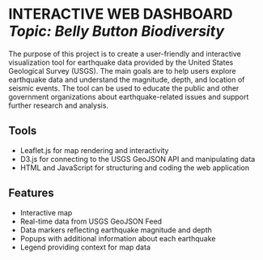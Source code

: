 <h1 align="left"> INTERACTIVE WEB DASHBOARD<br><i>Topic: Belly Button Biodiversity</i> </h1> 

The purpose of this project is to create a user-friendly and interactive visualization tool for earthquake data provided by the United States Geological Survey (USGS). The main goals are to help users explore earthquake data and understand the magnitude, depth, and location of seismic events. The tool can be used to educate the public and other government organizations about earthquake-related issues and support further research and analysis.

## Tools
- Leaflet.js for map rendering and interactivity
- D3.js for connecting to the USGS GeoJSON API and manipulating data
- HTML and JavaScript for structuring and coding the web application

## Features
- Interactive map 
- Real-time data from USGS GeoJSON Feed
- Data markers reflecting earthquake magnitude and depth
- Popups with additional information about each earthquake
- Legend providing context for map data
